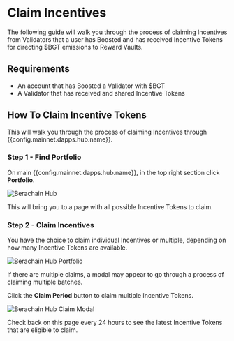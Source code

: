 <script setup>
  import config from '@berachain/config/constants.json';
</script>

# Claim Incentives

The following guide will walk you through the process of claiming Incentives from Validators that a user has Boosted and has received Incentive Tokens for directing $BGT emissions to Reward Vaults.

## Requirements

- An account that has Boosted a Validator with $BGT
- A Validator that has received and shared Incentive Tokens

## How To Claim Incentive Tokens

This will walk you through the process of claiming Incentives through <a :href="config.mainnet.dapps.hub.url" target="_blank">{{config.mainnet.dapps.hub.name}}</a>.

### Step 1 - Find Portfolio

On main {{config.mainnet.dapps.hub.name}}, in the top right section click **Portfolio**.

![Berachain Hub](/assets/claim-incentives-hub.png)

This will bring you to a page with all possible Incentive Tokens to claim.

### Step 2 - Claim Incentives

You have the choice to claim individual Incentives or multiple, depending on how many Incentive Tokens are available.

![Berachain Hub Portfolio](/assets/claim-incentives-portfolio.png)

If there are multiple claims, a modal may appear to go through a process of claiming multiple batches.

Click the **Claim Period** button to claim multiple Incentive Tokens.

![Berachain Hub Claim Modal](/assets/claim-incentives-claim-modal.png)

Check back on this page every 24 hours to see the latest Incentive Tokens that are eligible to claim.
